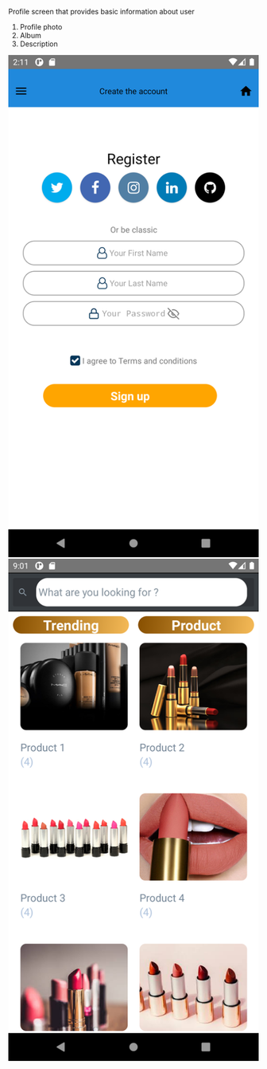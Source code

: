 Profile screen that provides basic information about user
1. Profile photo
2. Album
3. Description




![](assets/imgs/Registerimage.PNG)
![](assets/imgs/ArticlesScreen.PNG)

